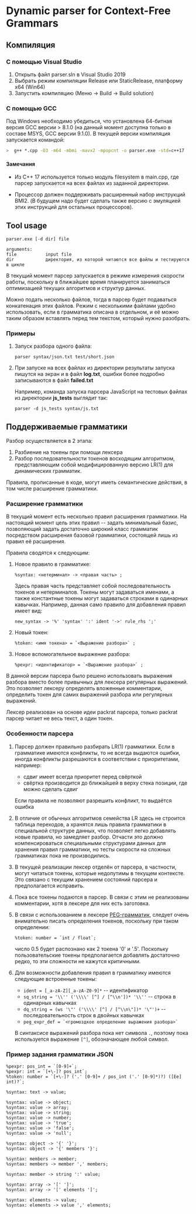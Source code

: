 # Dynamic parser for Context-Free Grammars

## Компиляция
### С помощью Visual Studio
1. Открыть файл parser.sln в Visual Studio 2019
2. Выбрать режим компиляции Release или StaticRelease, платформу x64 (Win64)
3. Запустить компиляцию (Меню -> Build -> Build solution)

### С помощью GCC
Под Windows необходимо убедиться, что установлена 64-битная версия GCC версии > 8.1.0 (на данный момент доступна только в составе MSYS, GCC версии 9.1.0).
В текущей версии компиляция запускается командой:
   ``` bash
   >  g++ *.cpp -O3 -m64 -mbmi -mavx2 -mpopcnt -o parser.exe -std=c++17
   ```
#### Замечания
- Из C++ 17 используется только модуль filesystem в main.cpp, где парсер запускается на всех  файлах из заданной директории.

- Процессор должен поддерживать расширенный набор инструкций BMI2. (В будущем надо будет сделать также версию с эмуляцией этих инструкций для остальных процессоров).

## Tool usage

    parser.exe [-d dir] file

    arguments:
    file           input file
    dir            директория, из которой читаются все файлы и тестируются в цикле

В текущий момент парсер запускается в режиме измерения скорости работы, поскольку в ближайшее время планируется заниматься оптимизацией текущих алгоритмов и структур данных.

Можно подать несколько файлов, тогда в парсер будет подаваться конкатенация этих файлов. Режим с несколькими файлами удобно использовать, если в грамматика описана в отдельном, и её можно таким образом вставлять перед тем текстом, который нужно разобрать.

### Примеры
1. Запуск разбора одного файла:
   ```
   parser syntax/json.txt test/short.json
   ```

2. При запуске на всех файлах из директории результаты запуска пишутся на экран и в файл **log.txt**, ошибки более подробно записываются в файл **failed.txt**

   Например, команда запуска парсера JavaScript на тестовых файлах из директории **js_tests** выглядит так:
   ```
   parser -d js_tests syntax/js.txt
   ```

## Поддерживаемые грамматики

Разбор осуществляется в 2 этапа:
1. Разбиение на токены при помощи лексера
2. Разбор последовательности токенов восходящим алгоритмом, представляющим собой модифицированную версию LR(1) для динамических грамматик.

Правила, прописанные в коде, могут иметь семантические действия, в том числе расширение грамматики.

### Расширение грамматики
В текущий момент есть несколько правил расширения грамматики. На настоящий момент цель этих правил -- задать минимальный базис, позволяющий задать достаточно широкий класс грамматик посредством расширения базовой грамматики, состоящей лишь из правил её расширения.

Правила сводятся к следующим:
1. Новое правило в грамматике:
   ```
   %syntax: <нетерминал> -> <правая часть> ;
   ```
   Здесь правая часть представляет собой последовательность токенов и нетерминалов. Токены могут задаваться именами, а также константные токены могут задаваться строками в одинарных кавычках. Например, данная само правило для добавления правил имеет вид:
   ```
   new_syntax -> '%' 'syntax' ':' ident '->' rule_rhs ';'
   ```
2. Новый токен:
   ```
   %token: <имя токена> = `<Выражение разбора>` ;
   ```
3. Новое вспомогательное выражение разбора:
   ```
   %pexpr: <идентификатор> = `<Выражение разбора>` ;
   ```
В данной версии парсера было решено использовать выражения разбора вместо более привычных для лексера регулярных выражений. Это позволяет лексеру определять вложенные комментарии, определить токен для самих выражений разбора или регулярных выражений.

Лексер реализован на основе идеи packrat парсера, только packrat парсер читает не весь текст, а один токен.

### Особенности парсера
1. Парсер должен правильно разбирать LR(1) грамматики. Если в грамматике имеются конфликты, то не всегда выдаются ошибки, иногда конфликты разрешаются в соответствии с приоритетами, например:
   - сдвиг имеет всегда приоритет перед свёрткой
   - свёртка производится до ближайшей в верху стека позиции, где можно сделать сдвиг

   Если правила не позволяют разрешить конфликт, то выдаётся ошибка
2. В отличие от обычных алгоритмов семейства LR здесь не строится таблица переходов, а хранятся лишь правила грамматики в специальной структуре данных, что позволяет легко добавлять новые правила, но замедляет разбор. Отчасти это должно компенсироваться специальными структурами данных для хранения правил грамматики, но тесты скорости на сложных грамматиках пока не производились.
3. В текущей реализации лексер отделён от парсера, в частности, могут читаться токены, которые недопутимы в текущем контексте. Это связано с текущим хранением состояний парсера и предполагается исправить.
4. Пока все токены подаются в парсер. В связи с этим не реализованы комментарии, хотя в лексере для них есть заготовка.
5. В связи с использованием в лексере [PEG-грамматик](https://ru.wikipedia.org/wiki/%D0%93%D1%80%D0%B0%D0%BC%D0%BC%D0%B0%D1%82%D0%B8%D0%BA%D0%B0,_%D1%80%D0%B0%D0%B7%D0%B1%D0%B8%D1%80%D0%B0%D1%8E%D1%89%D0%B0%D1%8F_%D0%B2%D1%8B%D1%80%D0%B0%D0%B6%D0%B5%D0%BD%D0%B8%D0%B5), следует очень внимательно писать определения токенов, поскольку при таком определении:
    ```
    %token: number = `int / float`;
    ```
    число 0.5 будет распознано как 2 токена '0' и '.5'.
    Поскольку пользовательские токены предполагается добавлять достаточно редко, то эти сложности не кажутся критичными.
6. Для возможности добавления правил в грамматику имеются следующие встроенные токены:

   - `ident = [_a-zA-Z][_a-zA-Z0-9]*` -- идентификатор
   - `sq_string = '\\'' ('\\\\' [^] / [^\\n'])* '\\''` -- строка в одинарных кавычках
   - `dq_string = (ws '\"' ('\\\\' [^] / [^\\n\"])* '\"')+` -- последовательность строк в двойных кавычках
   - ``peg_expr_def = `<громоздкое определение выражения разбора>` ``

   В синтаксисе выражений разбора пока нет символа `.`, поэтому пока используется выражение `[^]`, обозначающее любой символ.
### Пример задания грамматики JSON
```
%pexpr: pos_int = `[0-9]+`;
%pexpr: int = `[+\-]? pos_int`;
%token: number = `[+\-]? ('.' [0-9]+ / pos_int ('.' [0-9]*)?) ([Ee] int)?`;

%syntax: text -> value;

%syntax: value -> object;
%syntax: value -> array;
%syntax: value -> string;
%syntax: value -> number;
%syntax: value -> 'true';
%syntax: value -> 'false';
%syntax: value -> 'null';

%syntax: object -> '{' '}';
%syntax: object -> '{' members '}';

%syntax: members -> member;
%syntax: members -> member ',' members;

%syntax: member -> string ':' value;

%syntax: array -> '[' ']';
%syntax: array -> '[' elements ']';

%syntax: elements -> value;
%syntax: elements -> value ',' elements;
```
